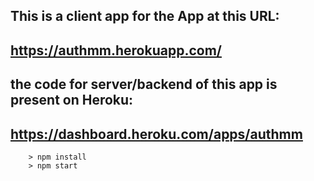 ## This is a client app for the App at this URL: 
## https://authmm.herokuapp.com/
## the code for server/backend of this app is present on Heroku:
## https://dashboard.heroku.com/apps/authmm

```
	> npm install
	> npm start
```
